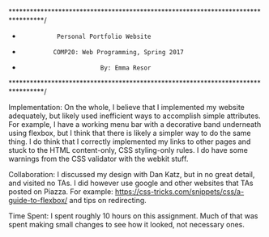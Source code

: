 *********************************************************************************/
* 			    Personal Portfolio Website
*  		       COMP20: Web Programming, Spring 2017
* 	            	        By: Emma Resor
*********************************************************************************/

Implementation:
	On the whole, I believe that I implemented my website adequately, but 
likely used inefficient ways to accomplish simple attributes. For example, I 
have a working menu bar with a decorative band underneath using flexbox, but I 
think that there is likely a simpler way to do the same thing.
	I do think that I correctly implemented my links to other pages and 
stuck to the HTML content-only, CSS styling-only rules. 
	I do have some warnings from the CSS validator with the webkit stuff.

Collaboration:
	I discussed my design with Dan Katz, but in no great detail, and visited
no TAs. I did however use google and other websites that TAs posted on Piazza. 
For example: https://css-tricks.com/snippets/css/a-guide-to-flexbox/ and tips 
on redirecting.

Time Spent:
	I spent roughly 10 hours on this assignment. Much of that was spent 
making small changes to see how it looked, not necessary ones. 


